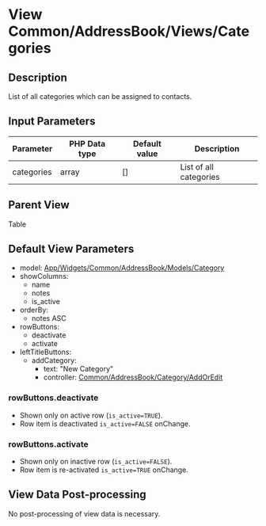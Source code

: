 # View Common/AddressBook/Views/Categories

## Description

List of all categories which can be assigned to contacts. 

## Input Parameters

| Parameter  | PHP Data type | Default value | Description            |
| ---------- | ------------- | ------------- | ---------------------- |
| categories | array         | []            | List of all categories |

## Parent View

Table

## Default View Parameters

* model: [App/Widgets/Common/AddressBook/Models/Category](../Models/Category.md)
* showColumns:
  * name
  * notes
  * is_active
* orderBy: 
  * notes ASC
* rowButtons:
  * deactivate
  * activate
* leftTitleButtons:
  * addCategory:
    * text: "New Category"
    * controller: [Common/AddressBook/Category/AddOrEdit](../Controllers/Category/AddOrEdit.md)

### rowButtons.deactivate
* Shown only on active row (`is_active=TRUE`).
* Row item is deactivated `is_active=FALSE` onChange.

### rowButtons.activate
* Shown only on inactive row (`is_active=FALSE`).
* Row item is re-activated `is_active=TRUE` onChange.

## View Data Post-processing

No post-processing of view data is necessary.